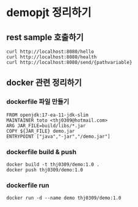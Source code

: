 # demopjt 정리하기

## rest sample 호출하기
```
curl http://localhost:8080/hello
curl http://localhost:8080/health
curl http://localhost:8080/send/{pathvariable}
```

## docker 관련 정리하기
### dockerfile 파일 만들기
```
FROM openjdk:17-ea-11-jdk-slim 
MAINTAINER toto <thj0309@hotmail.com>
ARG JAR_FILE=build/libs/*.jar
COPY ${JAR_FILE} demo.jar
ENTRYPOINT ["java","-jar","/demo.jar"]
```

### dockerfile build & push
```
docker build -t thj0309/demo:1.0 .
docker push thj0309/demo:1.0
```

### dockerfile run
```
docker run -d --name demo thj0309/demo:1.0
```
